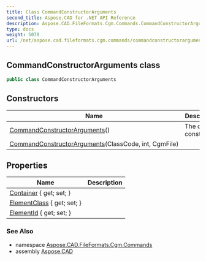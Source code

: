 ```yaml
---
title: Class CommandConstructorArguments
second_title: Aspose.CAD for .NET API Reference
description: Aspose.CAD.FileFormats.Cgm.Commands.CommandConstructorArguments class. 
type: docs
weight: 5070
url: /net/aspose.cad.fileformats.cgm.commands/commandconstructorarguments/
---
```

## CommandConstructorArguments class

```csharp
public class CommandConstructorArguments
```

## Constructors

| Name | Description |
| --- | --- |
| [CommandConstructorArguments](commandconstructorarguments/#constructor)() | The default constructor. |
| [CommandConstructorArguments](commandconstructorarguments/#constructor_1)(ClassCode, int, CgmFile) |  |

## Properties

| Name | Description |
| --- | --- |
| [Container](../../aspose.cad.fileformats.cgm.commands/commandconstructorarguments/container/) { get; set; } |  |
| [ElementClass](../../aspose.cad.fileformats.cgm.commands/commandconstructorarguments/elementclass/) { get; set; } |  |
| [ElementId](../../aspose.cad.fileformats.cgm.commands/commandconstructorarguments/elementid/) { get; set; } |  |

### See Also

* namespace [Aspose.CAD.FileFormats.Cgm.Commands](../../aspose.cad.fileformats.cgm.commands/)
* assembly [Aspose.CAD](../../)



